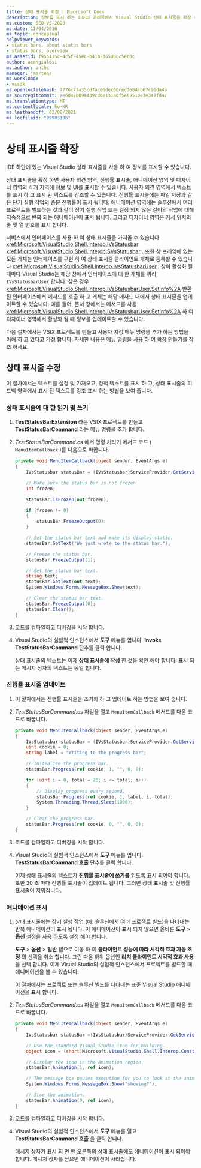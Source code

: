 ```yaml
---
title: 상태 표시줄 확장 | Microsoft Docs
description: 정보를 표시 하는 IDE의 아래쪽에서 Visual Studio 상태 표시줄을 확장 하는 방법을 알아봅니다.
ms.custom: SEO-VS-2020
ms.date: 11/04/2016
ms.topic: conceptual
helpviewer_keywords:
- status bars, about status bars
- status bars, overview
ms.assetid: f955115c-4c5f-45ec-b41b-365868c5ec0c
author: acangialosi
ms.author: anthc
manager: jmartens
ms.workload:
- vssdk
ms.openlocfilehash: 7776c7fa35cd7ac06dec60ced3604cb67c96da4a
ms.sourcegitcommit: ae6d47b09a439cd0e13180f5e89510e3e347fd47
ms.translationtype: MT
ms.contentlocale: ko-KR
ms.lasthandoff: 02/08/2021
ms.locfileid: "99903196"
---
```

# <a name="extend-the-status-bar"></a>상태 표시줄 확장
IDE 하단에 있는 Visual Studio 상태 표시줄을 사용 하 여 정보를 표시할 수 있습니다.

 상태 표시줄을 확장 하면 사용자 의견 영역, 진행률 표시줄, 애니메이션 영역 및 디자이너 영역의 4 개 지역에 정보 및 UI를 표시할 수 있습니다. 사용자 의견 영역에서 텍스트를 표시 하 고 표시 된 텍스트를 강조할 수 있습니다. 진행률 표시줄에는 파일 저장과 같은 단기 실행 작업의 증분 진행률이 표시 됩니다. 애니메이션 영역에는 솔루션에서 여러 프로젝트를 빌드하는 것과 같이 장기 실행 작업 또는 결정 되지 않은 길이의 작업에 대해 지속적으로 반복 되는 애니메이션이 표시 됩니다. 그리고 디자이너 영역은 커서 위치의 줄 및 열 번호를 표시 합니다.

 서비스에서 인터페이스를 사용 하 여 상태 표시줄을 가져올 수 있습니다 <xref:Microsoft.VisualStudio.Shell.Interop.IVsStatusbar> <xref:Microsoft.VisualStudio.Shell.Interop.SVsStatusbar> . 또한 창 프레임에 있는 모든 개체는 인터페이스를 구현 하 여 상태 표시줄 클라이언트 개체로 등록할 수 있습니다 <xref:Microsoft.VisualStudio.Shell.Interop.IVsStatusbarUser> . 창이 활성화 될 때마다 Visual Studio는 해당 창에서 인터페이스에 대 한 개체를 쿼리 `IVsStatusbarUser` 합니다. 찾은 경우 <xref:Microsoft.VisualStudio.Shell.Interop.IVsStatusbarUser.SetInfo%2A> 반환 된 인터페이스에서 메서드를 호출 하 고 개체는 해당 메서드 내에서 상태 표시줄을 업데이트할 수 있습니다. 예를 들어, 문서 창에서는 메서드를 사용 <xref:Microsoft.VisualStudio.Shell.Interop.IVsStatusbarUser.SetInfo%2A> 하 여 디자이너 영역에서 활성화 될 때 정보를 업데이트할 수 있습니다.

 다음 절차에서는 VSIX 프로젝트를 만들고 사용자 지정 메뉴 명령을 추가 하는 방법을 이해 하 고 있다고 가정 합니다. 자세한 내용은 [메뉴 명령을 사용 하 여 확장 만들기](../extensibility/creating-an-extension-with-a-menu-command.md)를 참조 하세요.

## <a name="modify-the-status-bar"></a>상태 표시줄 수정
 이 절차에서는 텍스트를 설정 및 가져오고, 정적 텍스트를 표시 하 고, 상태 표시줄의 피드백 영역에서 표시 된 텍스트를 강조 표시 하는 방법을 보여 줍니다.

### <a name="read-and-write-to-the-status-bar"></a>상태 표시줄에 대 한 읽기 및 쓰기

1. **TestStatusBarExtension** 라는 VSIX 프로젝트를 만들고 **TestStatusBarCommand** 라는 메뉴 명령을 추가 합니다.

2. *TestStatusBarCommand.cs* 에서 명령 처리기 메서드 코드 ( `MenuItemCallback` )를 다음으로 바꿉니다.

    ```csharp
    private void MenuItemCallback(object sender, EventArgs e)
    {
        IVsStatusbar statusBar = (IVsStatusbar)ServiceProvider.GetService(typeof(SVsStatusbar));

        // Make sure the status bar is not frozen
        int frozen;

        statusBar.IsFrozen(out frozen);

        if (frozen != 0)
        {
            statusBar.FreezeOutput(0);
        }

        // Set the status bar text and make its display static.
        statusBar.SetText("We just wrote to the status bar.");

        // Freeze the status bar.
        statusBar.FreezeOutput(1);

        // Get the status bar text.
        string text;
        statusBar.GetText(out text);
        System.Windows.Forms.MessageBox.Show(text);

        // Clear the status bar text.
        statusBar.FreezeOutput(0);
        statusBar.Clear();
    }
    ```

3. 코드를 컴파일하고 디버깅을 시작 합니다.

4. Visual Studio의 실험적 인스턴스에서 **도구** 메뉴를 엽니다. **Invoke TestStatusBarCommand** 단추를 클릭 합니다.

     상태 표시줄의 텍스트는 이제 **상태 표시줄에 작성** 한 것을 확인 해야 합니다. 표시 되는 메시지 상자의 텍스트는 동일 합니다.

### <a name="update-the-progress-bar"></a>진행률 표시줄 업데이트

1. 이 절차에서는 진행률 표시줄을 초기화 하 고 업데이트 하는 방법을 보여 줍니다.

2. *TestStatusBarCommand.cs* 파일을 열고 `MenuItemCallback` 메서드를 다음 코드로 바꿉니다.

    ```csharp
    private void MenuItemCallback(object sender, EventArgs e)
    {
        IVsStatusbar statusBar = (IVsStatusbar)ServiceProvider.GetService(typeof(SVsStatusbar));
        uint cookie = 0;
        string label = "Writing to the progress bar";

        // Initialize the progress bar.
        statusBar.Progress(ref cookie, 1, "", 0, 0);

        for (uint i = 0, total = 20; i <= total; i++)
        {
            // Display progress every second.
            statusBar.Progress(ref cookie, 1, label, i, total);
            System.Threading.Thread.Sleep(1000);
        }

        // Clear the progress bar.
        statusBar.Progress(ref cookie, 0, "", 0, 0);
    }
    ```

3. 코드를 컴파일하고 디버깅을 시작 합니다.

4. Visual Studio의 실험적 인스턴스에서 **도구** 메뉴를 엽니다. **TestStatusBarCommand 호출** 단추를 클릭 합니다.

     이제 상태 표시줄의 텍스트가 **진행률 표시줄에 쓰기를** 읽도록 표시 되어야 합니다. 또한 20 초 마다 진행률 표시줄이 업데이트 됩니다. 그러면 상태 표시줄 및 진행률 표시줄이 지워집니다.

### <a name="display-an-animation"></a>애니메이션 표시

1. 상태 표시줄에는 장기 실행 작업 (예: 솔루션에서 여러 프로젝트 빌드)을 나타내는 반복 애니메이션이 표시 됩니다. 이 애니메이션이 표시 되지 않으면 올바른 **도구**  >  **옵션** 설정을 사용 하도록 설정 해야 합니다.

     **도구**  >  **옵션**  >  **일반** 탭으로 이동 하 여 **클라이언트 성능에 따라 시각적 효과 자동 조정** 의 선택을 취소 합니다. 그런 다음 하위 옵션인 **리치 클라이언트 시각적 효과 사용** 을 선택 합니다. 이제 Visual Studio의 실험적 인스턴스에서 프로젝트를 빌드할 때 애니메이션을 볼 수 있습니다.

     이 절차에서는 프로젝트 또는 솔루션 빌드를 나타내는 표준 Visual Studio 애니메이션을 표시 합니다.

2. *TestStatusBarCommand.cs* 파일을 열고 `MenuItemCallback` 메서드를 다음 코드로 바꿉니다.

    ```csharp
    private void MenuItemCallback(object sender, EventArgs e)
    {
        IVsStatusbar statusBar =(IVsStatusbar)ServiceProvider.GetService(typeof(SVsStatusbar));

        // Use the standard Visual Studio icon for building.
        object icon = (short)Microsoft.VisualStudio.Shell.Interop.Constants.SBAI_Build;

        // Display the icon in the Animation region.
        statusBar.Animation(1, ref icon);

        // The message box pauses execution for you to look at the animation.
        System.Windows.Forms.MessageBox.Show("showing?");

        // Stop the animation.
        statusBar.Animation(0, ref icon);
    }
    ```

3. 코드를 컴파일하고 디버깅을 시작 합니다.

4. Visual Studio의 실험적 인스턴스에서 **도구** 메뉴를 열고 **TestStatusBarCommand 호출** 을 클릭 합니다.

     메시지 상자가 표시 되 면 맨 오른쪽의 상태 표시줄에도 애니메이션이 표시 되어야 합니다. 메시지 상자를 닫으면 애니메이션이 사라집니다.

